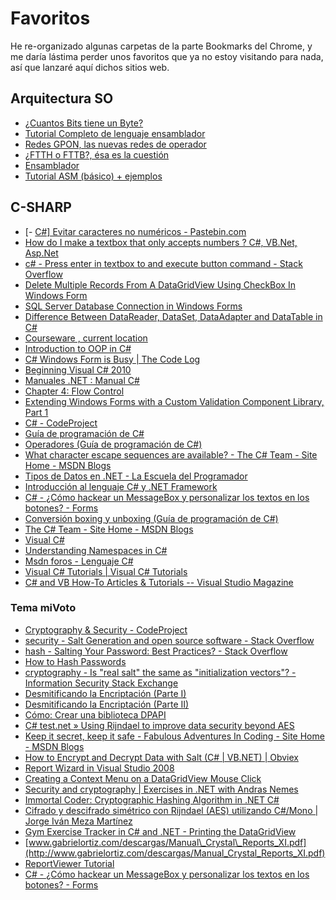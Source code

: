 # Favoritos

He re-organizado algunas carpetas de la parte Bookmarks del Chrome, y me daría lástima perder unos favoritos que ya no estoy visitando para nada, así que lanzaré aquí dichos sitios web.

## Arquitectura SO

- [¿Cuantos Bits tiene un Byte?](https://asm86.wordpress.com/2008/12/27/%C2%BFcuantos-bits-tiene-un-byte/)
- [Tutorial Completo de lenguaje ensamblador](https://comunidad.dragonjar.info/discussion/3469/tutorial-completo-de-lenguaje-ensamblador)
- [Redes GPON, las nuevas redes de operador](http://www.telequismo.com/2013/02/gpon-operador.html)
- [¿FTTH o FTTB?, ésa es la cuestión](http://www.telequismo.com/2013/03/ftth-fttb.html/)
- [Ensamblador](http://platea.pntic.mec.es/jdelucas/ensamblador.htm)
- [Tutorial ASM (básico) + ejemplos](https://foro.elhacker.net/asm/tutorial_asm_basico_ejemplos-t102701.0.html)

## C-SHARP

- [\- [C#\] Evitar caracteres no numéricos - Pastebin.com](http://pastebin.com/nxueCPZd)
- [How do I make a textbox that only accepts numbers ? C#, VB.Net, Asp.Net](http://net-informations.com/q/faq/txtbox.html)
- [c# - Press enter in textbox to and execute button command - Stack Overflow](http://stackoverflow.com/questions/19975617/press-enter-in-textbox-to-and-execute-button-command)
- [Delete Multiple Records From A DataGridView Using CheckBox In Windows Form](http://www.c-sharpcorner.com/UploadFile/33b051/delete-multiple-record-from-a-datagridview-using-checkbox-i/)
- [SQL Server Database Connection in Windows Forms](http://www.c-sharpcorner.com/UploadFile/5d065a/tutorial-1sql-server-database-connection-in-window-form/)
- [Difference Between DataReader, DataSet, DataAdapter and DataTable in C#](http://www.c-sharpcorner.com/Blogs/12509/difference-between-datareader-dataset-dataadapter-and-data.aspx)
- [Courseware , current location](https://courses.edx.org/courses/course-v1:Microsoft+DEV204x+2015_T2/courseware)
- [Introduction to OOP in C#](http://www.c-sharpcorner.com/UploadFile/b926a6/introduction-to-oops-in-C-Sharp/)
- [C# Windows Form is Busy | The Code Log](http://mycodelog.com/2010/02/11/busy/)
- [Beginning Visual C# 2010](https://msdn.microsoft.com/en-us/library/hh145618(VS.88).aspx)
- [Manuales .NET : Manual C#](http://www.canalvisualbasic.net/manual-net/c-sharp/)
- [Chapter 4: Flow Control](https://msdn.microsoft.com/es-es/library/hh147286(VS.88).aspx)
- [Extending Windows Forms with a Custom Validation Component Library, Part 1](https://msdn.microsoft.com/en-us/library/ms950965.aspx)
- [C# - CodeProject](http://www.codeproject.com/kb/cs/)
- [Guía de programación de C#](https://msdn.microsoft.com/es-es/library/67ef8sbd.aspx)
- [Operadores (Guía de programación de C#)](https://msdn.microsoft.com/es-es/library/ms173145.aspx)
- [What character escape sequences are available? - The C# Team - Site Home - MSDN Blogs](http://blogs.msdn.com/b/csharpfaq/archive/2004/03/12/what-character-escape-sequences-are-available.aspx)
- [Tipos de Datos en .NET - La Escuela del Programador](http://respag.net/tipos-de-datos-en-net.aspx)
- [Introducción al lenguaje C# y .NET Framework](https://msdn.microsoft.com/library/vstudio/z1zx9t92)
- [C# - ¿Cómo hackear un MessageBox y personalizar los textos en los botones? - Forms](http://goo.gl/vMqqgc)
- [Conversión boxing y unboxing (Guía de programación de C#)](https://msdn.microsoft.com/es-es/library/yz2be5wk.aspx)
- [The C# Team - Site Home - MSDN Blogs](http://blogs.msdn.com/b/csharpfaq/)
- [Visual C#](https://msdn.microsoft.com/es-es/vstudio/hh388566)
- [Understanding Namespaces in C#](http://www.c-sharpcorner.com/UploadFile/hussainpatel/understanding-namespace-in-C-Sharp/)
- [Msdn foros - Lenguaje C#](https://social.msdn.microsoft.com/Forums/es-ES/home?forum=vcses&filter=alltypes&sort=lastpostdesc&brandIgnore=true&page=2)
- [Visual C# Tutorials | Visual C# Tutorials](http://visualcsharptutorials.com/)
- [C# and VB How-To Articles & Tutorials -- Visual Studio Magazine](http://visualstudiomagazine.com/pages/topic-pages/c-sharp-vb-tutorials.aspx)

### Tema miVoto

- [Cryptography & Security - CodeProject](http://www.codeproject.com/KB/security/)
- [security - Salt Generation and open source software - Stack Overflow](http://stackoverflow.com/questions/1645161/salt-generation-and-open-source-software/1645190#1645190)
- [hash - Salting Your Password: Best Practices? - Stack Overflow](http://stackoverflow.com/questions/674904/salting-your-password-best-practices?rq=1)
- [How to Hash Passwords](https://msdn.microsoft.com/es-es/library/aa545602(v=cs.70).aspx)
- [cryptography - Is "real salt" the same as "initialization vectors"? - Information Security Stack Exchange](http://security.stackexchange.com/questions/6058/is-real-salt-the-same-as-initialization-vectors)
- [Desmitificando la Encriptación (Parte I)](https://msdn.microsoft.com/es-es/library/bb972216.aspx)
- [Desmitificando la Encriptación (Parte II)](https://msdn.microsoft.com/es-es/library/bb972217.aspx)
- [Cómo: Crear una biblioteca DPAPI](https://msdn.microsoft.com/library/aa302402.aspx#mainSection)
- [C# test.net » Using Rijndael to improve data security beyond AES](http://csharptest.net/523/using-rijndael-to-improve-data-security-beyond-aes/)
- [Keep it secret, keep it safe - Fabulous Adventures In Coding - Site Home - MSDN Blogs](http://blogs.msdn.com/b/ericlippert/archive/2011/09/27/keep-it-secret-keep-it-safe.aspx)
- [How to Encrypt and Decrypt Data with Salt (C# | VB.NET) | Obviex](http://www.obviex.com/samples/EncryptionWithSalt.aspx)
- [Report Wizard in Visual Studio 2008](http://www.c-sharpcorner.com/uploadfile/john_charles/report-wizard-in-visual-studio-2008/)
- [Creating a Context Menu on a DataGridView Mouse Click](http://www.c-sharpcorner.com/UploadFile/nipuntomar/contextmenuforgridview01162007124516PM/contextmenuforgridview.aspx)
- [Security and cryptography | Exercises in .NET with Andras Nemes](http://dotnetcodr.com/security-and-cryptography/)
- [Immortal Coder: Cryptographic Hashing Algorithm in .NET C#](http://immortalcoder.blogspot.co.uk/2015/10/cryptographic-hashing-algorithm-in-net.html?utm_campaign=C%23%2BWeekly&utm_medium=rss&utm_source=C%23_Weekly_32)
- [Cifrado y descifrado simétrico con Rijndael (AES) utilizando C#/Mono | Jorge Iván Meza Martínez](http://blog.jorgeivanmeza.com/2010/10/cifrado-y-descifrado-simetrico-con-rijndael-aes-utilizando-cmono/)
- [Gym Exercise Tracker in C# and .NET - Printing the DataGridView](http://www.c-sharpcorner.com/UploadFile/mgold/ExerciseTracker02272006010240AM/ExerciseTracker.aspx)
- [www.gabrielortiz.com/descargas/Manual\_Crystal\_Reports_XI.pdf](http://www.gabrielortiz.com/descargas/Manual_Crystal_Reports_XI.pdf)
- [ReportViewer Tutorial](http://www.gotreportviewer.com/)
- [C# - ¿Cómo hackear un MessageBox y personalizar los textos en los botones? - Forms](https://msdn.microsoft.com/es-es/library/dn602523.aspx)